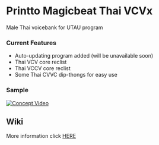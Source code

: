 # Printto Magicbeat Thai VCVx
Male Thai voicebank for UTAU program

### Current Features
- Auto-updating program added (will be unavailable soon)
- Thai VCV core reclist
- Thai VCCV core reclist
- Some Thai CVVC dip-thongs for easy use

### Sample
[![Concept Video](https://img.youtube.com/vi/cUI3_9q2O8w/0.jpg)](https://www.youtube.com/watch?v=cUI3_9q2O8w)

## Wiki
More information click [HERE](http://utau.fandom.com/Printto_Magicbeat)
